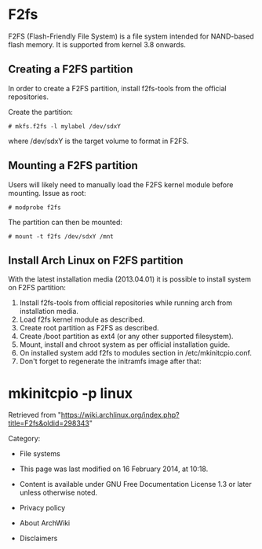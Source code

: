 F2fs
====

F2FS (Flash-Friendly File System) is a file system intended for
NAND-based flash memory. It is supported from kernel 3.8 onwards.

Creating a F2FS partition
-------------------------

In order to create a F2FS partition, install f2fs-tools from the
official repositories.

Create the partition:

    # mkfs.f2fs -l mylabel /dev/sdxY

where /dev/sdxY is the target volume to format in F2FS.

Mounting a F2FS partition
-------------------------

Users will likely need to manually load the F2FS kernel module before
mounting. Issue as root:

    # modprobe f2fs

The partition can then be mounted:

    # mount -t f2fs /dev/sdxY /mnt

Install Arch Linux on F2FS partition
------------------------------------

With the latest installation media (2013.04.01) it is possible to
install system on F2FS partition:

1.  Install f2fs-tools from official repositories while running arch
    from installation media.
2.  Load f2fs kernel module as described.
3.  Create root partition as F2FS as described.
4.  Create /boot partition as ext4 (or any other supported filesystem).
5.  Mount, install and chroot system as per official installation guide.
6.  On installed system add f2fs to modules section in
    /etc/mkinitcpio.conf.
7.  Don't forget to regenerate the initramfs image after that:

# mkinitcpio -p linux

Retrieved from
"https://wiki.archlinux.org/index.php?title=F2fs&oldid=298343"

Category:

-   File systems

-   This page was last modified on 16 February 2014, at 10:18.
-   Content is available under GNU Free Documentation License 1.3 or
    later unless otherwise noted.
-   Privacy policy
-   About ArchWiki
-   Disclaimers
